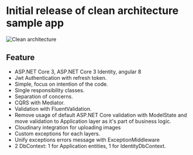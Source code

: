 # Initial release of clean architecture sample app

<img src="https://serving.photos.photobox.com/3047955071e2f47a1e3c1140fb2f279d5472e04913a6d9fa7b7ed858bcf5ed415020f202.jpg"
     alt="Clean architecture" />

## Feature

- ASP.NET Core 3, ASP.NET Core 3 Identity, angular 8
- Jwt Authentication with refresh token.
- Simple, focus on intention of the code.
- Single responsibility classes.
- Separation of concerns.
- CQRS with Mediator.
- Validation with FluentValidation.
- Remove usage of default ASP.NET Core validation with ModelState and move validation to Application layer as it's part of business logic.
- Cloudinary integration for uploading images
- Custom exceptions for each layers.
- Unify exceptions errors message with ExceptionMiddleware
- 2 DbContext: 1 for Application entities, 1 for IdentityDbContext.
